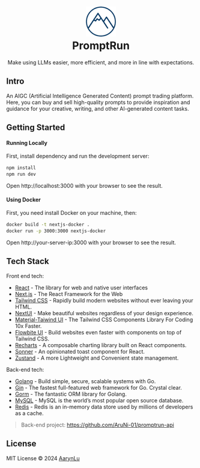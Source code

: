 <h1 align="center">
  <br>
  <img src="/public/logo.png" alt="promptrun"  width="80" />
  <br>
  <a src="https://promptrun.0x3f4.run" target="_blank">PromptRun</a>
  <br>
</h1>

<p align="center">
  Make using LLMs easier, more efficient, and more in line with expectations.
</p>

<h2>Intro</h2>

<p>An AIGC (Artificial Intelligence Generated Content) prompt trading platform. Here, you can buy and sell high-quality prompts to provide inspiration and guidance for your creative, writing, and other AI-generated content tasks.</p>

<h2>Getting Started</h2>

<h4>Running Locally</h4>

<p>First, install dependency and run the development server:</p>

```sh
npm install
npm run dev
```

Open http://localhost:3000 with your browser to see the result.

<h4>Using Docker</h4>

<p>First, you need install Docker on your machine, then:</p>

```sh
docker build -t nextjs-docker .
docker run -p 3000:3000 nextjs-docker
```

Open http://your-server-ip:3000 with your browser to see the result.


<h2>Tech Stack</h2>

Front end tech:

- [React](https://react.dev/) - The library for web and native user interfaces
- [Next.js](https://nextjs.org/) - The React Framework for the Web
- [Tailwind CSS](https://tailwindcss.com/) - Rapidly build modern websites without ever leaving your HTML.
- [NextUI](https://nextui.org/) - Make beautiful websites regardless of your design experience.
- [Material-Taiwind UI](https://www.material-tailwind.com/) - The Tailwind CSS Components Library For Coding 10x Faster.
- [Flowbite UI](https://flowbite.com/) - Build websites even faster with components on top of Tailwind CSS.
- [Recharts](https://recharts.org/en-US/) - A composable charting library built on React components.
- [Sonner](https://sonner.emilkowal.ski/) - An opinionated toast component for React.
- [Zustand](https://awesomedevin.github.io/zustand-vue/en/) - A more Lightweight and Convenient state management.

Back-end tech:

- [Golang](https://go.dev/) - Build simple, secure, scalable systems with Go.
- [Gin](https://gin-gonic.com/) - The fastest full-featured web framework for Go. Crystal clear.
- [Gorm](https://gorm.io/) - The fantastic ORM library for Golang.
- [MySQL](https://www.mysql.com/) - MySQL is the world’s most popular open source database.
- [Redis](https://redis.io/) - Redis is an in-memory data store used by millions of developers as a cache.


> Back-end project: https://github.com/AruNi-01/promptrun-api


<h2>License</h2>

MIT License © 2024 [AarynLu](https://github.com/aruni-01)


